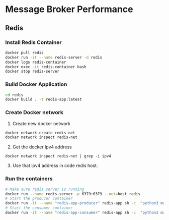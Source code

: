 # Message Broker Performance

## Redis

### Install Redis Container

```sh
docker pull redis
docker run -it --name redis-server -d redis
docker logs redis-container
docker exec -it redis-container bash
docker stop redis-server
```

### Build Docker Application

```sh
cd redis
docker build . -t redis-app:latest
```

### Create Docker network

1. Create new docker network

```sh
docker network create redis-net
docker network inspect redis-net
```

2. Get the docker Ipv4 address

```
docker network inspect redis-net | grep -i ipv4
```

3. Use that ipv4 address in code redis host.

### Run the containers

```sh
# Make sure redis server is running
docker run --name redis-server -p 6379:6379 --net=host redis
# Start the producer container
docker run -it --name "redis-app-producer" redis-app sh -c  "python3 main.py producer"
# Start the consumer container
docker run -it --name "redis-app-consumer" redis-app sh -c  "python3 main.py consumer"
```

